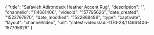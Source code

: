 {
    "title": "Safavieh Adirondack Heather Accent Rug",
    "description": "",
    "channelid": "114661406",
    "videoid": "157795626",
    "date_created": "1522767870",
    "date_modified": "1522868486",
    "type": "captivate",
    "layout": "channelVideo",
    "url": "\/latest-videos\/adr-117d-28\/114661406-157795626"
}